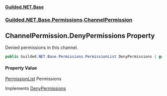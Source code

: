 #### [Guilded.NET.Base](Guilded_NET_Base.md 'Guilded.NET.Base')
### [Guilded.NET.Base.Permissions](Guilded_NET_Base.md#Guilded_NET_Base_Permissions 'Guilded.NET.Base.Permissions').[ChannelPermission](ChannelPermission.md 'Guilded.NET.Base.Permissions.ChannelPermission')
## ChannelPermission.DenyPermissions Property
Denied permissions in this channel.  
```csharp
public Guilded.NET.Base.Permissions.PermissionList DenyPermissions { get; set; }
```
#### Property Value
[PermissionList](PermissionList.md 'Guilded.NET.Base.Permissions.PermissionList')
Permissions

Implements [DenyPermissions](IPermission_DenyPermissions.md 'Guilded.NET.Base.Permissions.IPermission.DenyPermissions')  
